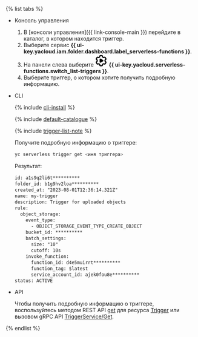 {% list tabs %}

- Консоль управления

  1. В [консоли управления]({{ link-console-main }}) перейдите в каталог, в котором находится триггер.
  1. Выберите сервис **{{ ui-key.yacloud.iam.folder.dashboard.label_serverless-functions }}**.
  1. На панели слева выберите ![image](../../_assets/console-icons/gear-play.svg) **{{ ui-key.yacloud.serverless-functions.switch_list-triggers }}**.
  1. Выберите триггер, о котором хотите получить подробную информацию.

- CLI

    {% include [cli-install](../cli-install.md) %}

    {% include [default-catalogue](../default-catalogue.md) %}

    {% include [trigger-list-note](trigger-list-note.md) %}

    Получите подробную информацию о триггере:

    ```bash
    yc serverless trigger get <имя триггера>
    ```

    Результат:

    ```text
    id: a1s9q2li6t**********
    folder_id: b1g9hv2loa**********
    created_at: "2023-08-01T12:36:14.321Z"
    name: my-trigger
    description: Trigger for uploaded objects
    rule:
      object_storage:
        event_type:
          - OBJECT_STORAGE_EVENT_TYPE_CREATE_OBJECT
        bucket_id: **********
        batch_settings:
          size: "10"
          cutoff: 10s
        invoke_function:
          function_id: d4e5muirrt**********
          function_tag: $latest
          service_account_id: ajek0fou8e**********
    status: ACTIVE
    ```

- API

  Чтобы получить подробную информацию о триггере, воспользуйтесь методом REST API [get](../../functions/triggers/api-ref/Trigger/get.md) для ресурса [Trigger](../../functions/triggers/api-ref/Trigger/index.md) или вызовом gRPC API [TriggerService/Get](../../functions/triggers/api-ref/grpc/trigger_service.md#Get).

{% endlist %}

